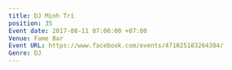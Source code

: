 ```yaml
---
title: DJ Minh Trí
position: 35
Event date: 2017-08-11 07:00:00 +07:00
Venue: Fame Bar
Event URL: https://www.facebook.com/events/471025183264384/
Genre: DJ
---
```


